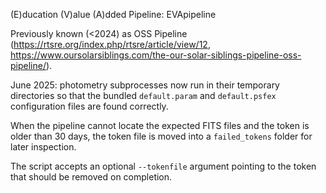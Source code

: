 (E)ducation (V)alue (A)dded Pipeline: EVApipeline

Previously known (<2024) as OSS Pipeline (https://rtsre.org/index.php/rtsre/article/view/12, https://www.oursolarsiblings.com/the-our-solar-siblings-pipeline-oss-pipeline/).

June 2025: photometry subprocesses now run in their temporary
directories so that the bundled `default.param` and `default.psfex`
configuration files are found correctly.

When the pipeline cannot locate the expected FITS files and the token is
older than 30 days, the token file is moved into a ``failed_tokens``
folder for later inspection.

The script accepts an optional ``--tokenfile`` argument pointing to the
token that should be removed on completion.

